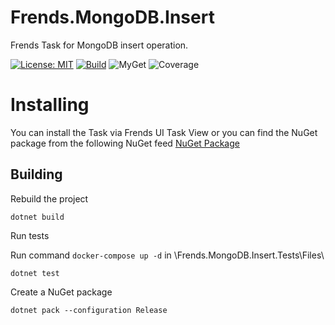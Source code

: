# Frends.MongoDB.Insert
Frends Task for MongoDB insert operation.

[![License: MIT](https://img.shields.io/badge/License-MIT-green.svg)](https://opensource.org/licenses/MIT)
[![Build](https://github.com/FrendsPlatform/Frends.MongoDB/actions/workflows/Insert_build_and_test_on_main.yml/badge.svg)](https://github.com/FrendsPlatform/Frends.MongoDB/actions)
![MyGet](https://img.shields.io/myget/frends-tasks/v/Frends.MongoDB.Insert)
![Coverage](https://app-github-custom-badges.azurewebsites.net/Badge?key=FrendsPlatform/Frends.MongoDB/Frends.MongoDB.Insert|main)

# Installing

You can install the Task via Frends UI Task View or you can find the NuGet package from the following NuGet feed [NuGet Package](https://www.myget.org/F/frends-tasks/api/v2)

## Building


Rebuild the project

`dotnet build`

Run tests
 
Run command `docker-compose up -d` in \Frends.MongoDB.Insert.Tests\Files\

`dotnet test`


Create a NuGet package

`dotnet pack --configuration Release`
